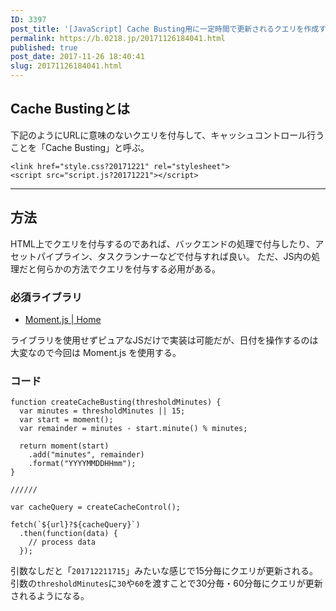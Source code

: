 ```yaml
---
ID: 3397
post_title: '[JavaScript] Cache Busting用に一定時間で更新されるクエリを作成する方法'
permalink: https://b.0218.jp/20171126184041.html
published: true
post_date: 2017-11-26 18:40:41
slug: 20171126184041.html
---
```

<h2>Cache Bustingとは</h2>

下記のようにURLに意味のないクエリを付与して、キャッシュコントロール行うことを「Cache Busting」と呼ぶ。

<pre><code class="language-html">&lt;link href="style.css?20171221" rel="stylesheet"&gt;
&lt;script src="script.js?20171221"&gt;&lt;/script&gt;
</code></pre>

<hr />

<h2>方法</h2>

HTML上でクエリを付与するのであれば、バックエンドの処理で付与したり、アセットパイプライン、タスクランナーなどで付与すれば良い。
ただ、JS内の処理だと何らかの方法でクエリを付与する必用がある。

<h3>必須ライブラリ</h3>

<ul>
<li><a href="https://momentjs.com/">Moment.js | Home</a></li>
</ul>

ライブラリを使用せずピュアなJSだけで実装は可能だが、日付を操作するのは大変なので今回は Moment.js を使用する。

<h3>コード</h3>

<pre><code class="language-js">function createCacheBusting(thresholdMinutes) {
  var minutes = thresholdMinutes || 15;
  var start = moment();
  var remainder = minutes - start.minute() % minutes;

  return moment(start)
    .add("minutes", remainder)
    .format("YYYYMMDDHHmm");
}

//////

var cacheQuery = createCacheControl();

fetch(`${url}?${cacheQuery}`)
  .then(function(data) {
    // process data
  });
</code></pre>

引数なしだと「<code>201712211715</code>」みたいな感じで15分毎にクエリが更新される。 
引数の<code>thresholdMinutes</code>に<code>30</code>や<code>60</code>を渡すことで30分毎・60分毎にクエリが更新されるようになる。